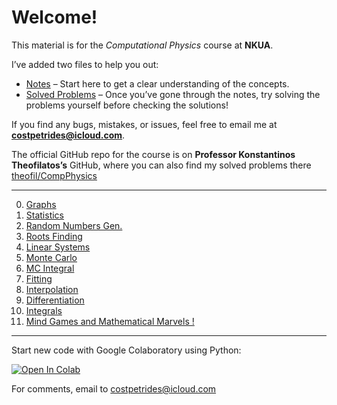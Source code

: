 # Welcome!

This material is for the *Computational Physics* course at **NKUA**.

I’ve added two files to help you out:

* [Notes](https://github.com/costpetrides/Computational-Physics/blob/main/Comp_Phys_Notes.pdf)  – Start here to get a clear understanding of the concepts.
* [Solved Problems](https://github.com/costpetrides/Computational-Physics/blob/main/Comp_Phys_Solutions.pdf)  – Once you’ve gone through the notes, try solving the problems yourself before checking the solutions! 

If you find any bugs, mistakes, or issues, feel free to email me at **[costpetrides@icloud.com](mailto:costpetrides@icloud.com)**.

The official GitHub repo for the course is on **Professor Konstantinos Theofilatos’s** GitHub, where you can also find my solved problems there
[theofil/CompPhysics](https://github.com/theofil/CompPhysics)
 
-------------- 
0. [Graphs](https://github.com/costpetrides/Computational-Physics/tree/main/Graphs)
1. [Statistics](https://github.com/costpetrides/Computational-Physics/tree/main/Statistics)
2. [Random Numbers Gen.](https://github.com/costpetrides/Computational-Physics/tree/main/Random%20Numbers%20Gen.)
3. [Roots Finding](https://github.com/costpetrides/Computational-Physics/tree/main/Roots%20Finding)
4. [Linear Systems](https://github.com/costpetrides/Computational-Physics/tree/main/LinearSystems)
5. [Monte Carlo](https://github.com/costpetrides/Computational-Physics/tree/main/Monte%20Carlo)
6. [MC Integral](https://github.com/costpetrides/Computational-Physics/tree/main/MC%20Integral)
7. [Fitting](https://github.com/costpetrides/Computational-Physics/tree/main/Fitting)
8. [Interpolation](https://github.com/costpetrides/Computational-Physics/tree/main/Interpolation)
9. [Differentiation](https://github.com/costpetrides/Computational-Physics/tree/main/Differentiation)
10. [Ιntegrals](https://github.com/costpetrides/Computational-Physics/tree/main/Integrals)
11. [Mind Games and Mathematical Marvels !](https://github.com/costpetrides/Computational-Physics/tree/main/Mind-Games)



------ 
   
Start new code with Google Colaboratory  using  Python: 
   
[![Open In Colab](https://colab.research.google.com/assets/colab-badge.svg)](https://colab.research.google.com/github/googlecolab/colabtools/blob/master/notebooks/colab-github-demo.ipynb)


For comments,  email to costpetrides@icloud.com 
